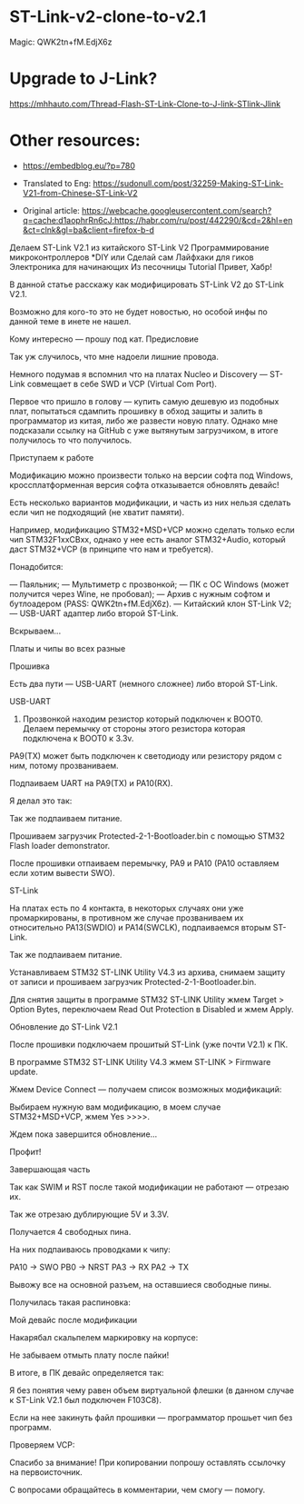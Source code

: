 # ST-Link-v2-clone-to-v2.1

Magic: QWK2tn+fM.EdjX6z

# Upgrade to J-Link?
https://mhhauto.com/Thread-Flash-ST-Link-Clone-to-J-link-STlink-Jlink

# Other resources:

* https://embedblog.eu/?p=780

* Translated to Eng: https://sudonull.com/post/32259-Making-ST-Link-V21-from-Chinese-ST-Link-V2

* Original article: https://webcache.googleusercontent.com/search?q=cache:d1aophrRn6cJ:https://habr.com/ru/post/442290/&cd=2&hl=en&ct=clnk&gl=ba&client=firefox-b-d

Делаем ST-Link V2.1 из китайского ST-Link V2
Программирование микроконтроллеров *DIY или Сделай сам Лайфхаки для гиков Электроника для начинающих
Из песочницы
Tutorial
Привет, Хабр!

В данной статье расскажу как модифицировать ST-Link V2 до ST-Link V2.1.

Возможно для кого-то это не будет новостью, но особой инфы по данной теме в инете не нашел.

Кому интересно — прошу под кат.
Предисловие

Так уж случилось, что мне надоели лишние провода.

Немного подумав я вспомнил что на платах Nucleo и Discovery — ST-Link совмещает в себе SWD и VCP (Virtual Com Port).

Первое что пришло в голову — купить самую дешевую из подобных плат, попытаться сдампить прошивку в обход защиты и залить в программатор из китая, либо же развести новую плату.
Однако мне подсказали ссылку на GitHub с уже вытянутым загрузчиком, в итоге получилось то что получилось.

Приступаем к работе

Модификацию можно произвести только на версии софта под Windows, кроссплатформенная версия софта отказывается обновлять девайс!

Есть несколько вариантов модификации, и часть из них нельзя сделать если чип не подходящий (не хватит памяти).

Например, модификацию STM32+MSD+VCP можно сделать только если чип STM32F1xxCBxx, однако у нее есть аналог STM32+Audio, который даст STM32+VCP (в принципе что нам и требуется).

Понадобится:

— Паяльник;
— Мультиметр с прозвонкой;
— ПК с ОС Windows (может получится через Wine, не пробовал);
— Архив с нужным софтом и бутлоадером (PASS: QWK2tn+fM.EdjX6z).
— Китайский клон ST-Link V2;
— USB-UART адаптер либо второй ST-Link.

Вскрываем...

Платы и чипы во всех разные




Прошивка

Есть два пути — USB-UART (немного сложнее) либо второй ST-Link.

USB-UART


1) Прозвонкой находим резистор который подключен к BOOT0.
Делаем перемычку от стороны этого резистора которая подключена к BOOT0 к 3.3v.

PA9(TX) может быть подключен к светодиоду или резистору рядом с ним, потому прозваниваем.

Подпаиваем UART на PA9(TX) и PA10(RX).

Я делал это так:



Так же подпаиваем питание.

Прошиваем загрузчик Protected-2-1-Bootloader.bin с помощью STM32 Flash loader demonstrator.

После прошивки отпаиваем перемычку, PA9 и PA10 (PA10 оставляем если хотим вывести SWO).

ST-Link

На платах есть по 4 контакта, в некоторых случаях они уже промаркированы, в противном же случае прозваниваем их относительно PA13(SWDIO) и PA14(SWCLK), подпаиваемся вторым ST-Link.



Так же подпаиваем питание.

Устанавливаем STM32 ST-LINK Utility V4.3 из архива, снимаем защиту от записи и прошиваем загрузчик Protected-2-1-Bootloader.bin.

Для снятия защиты в программе STM32 ST-LINK Utility жмем Target > Option Bytes, переключаем Read Out Protection в Disabled и жмем Apply.

Обновление до ST-Link V2.1

После прошивки подключаем прошитый ST-Link (уже почти V2.1) к ПК.

В программе STM32 ST-LINK Utility V4.3 жмем ST-LINK > Firmware update.

Жмем Device Connect — получаем список возможных модификаций:

Выбираем нужную вам модификацию, в моем случае STM32+MSD+VCP, жмем Yes >>>>.

Ждем пока завершится обновление…



Профит!

Завершающая часть

Так как SWIM и RST после такой модификации не работают — отрезаю их.

Так же отрезаю дублирующие 5V и 3.3V.

Получается 4 свободных пина.

На них подпаиваюсь проводками к чипу:

PA10 -> SWO
PB0 -> NRST
PA3 -> RX
PA2 -> TX

Вывожу все на основной разъем, на оставшиеся свободные пины.

Получилась такая распиновка:



Мой девайс после модификации




Накарябал скальпелем маркировку на корпусе:



Не забываем отмыть плату после пайки!

В итоге, в ПК девайс определяется так:





Я без понятия чему равен объем виртуальной флешки (в данном случае к ST-Link V2.1 был подключен F103C8).

Если на нее закинуть файл прошивки — программатор прошьет чип без программ.

Проверяем VCP:



Спасибо за внимание!
При копировании попрошу оставлять ссылочку на первоисточник.

С вопросами обращайтесь в комментарии, чем смогу — помогу.
